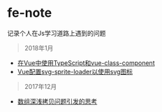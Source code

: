 # fe-note
记录个人在Js学习道路上遇到的问题

> 2018年1月
  - <a href="https://github.com/mvpzx/fe-note/issues/3">在Vue中使用TypeScript和vue-class-component</a>
  - <a href="https://github.com/mvpzx/fe-note/issues/2">Vue配置svg-sprite-loader以使用svg图标</a>
  
> 2017年12月

  - <a href="https://github.com/mvpzx/fe-note/issues/1">数组深浅拷贝问题引发的思考</a>

